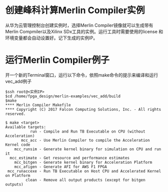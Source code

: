 # 创建峰科计算Merlin Compiler实例
从华为云管理控制台创建实例时，选择Merlin Compiler镜像就可以生成带有Merlin 
Compmiler以及Xilinx SDx工具的实例。运行工具时需要使用的license
和环境变量都会自动设置好。记下生成的实例IP。

# 运行Merlin Compiler例子
开一个新的Terminal窗口，运行以下命令，依照make命令的提示来编译和运行vec_add例子
```
$ssh root@<实例IP>
$cd /home/fpga_design/merlin-examples/vec_add/build
$make
**** Merlin Compiler Makefile
**** Copyright (C) 2017 Falcon Computing Solutions, Inc. - All rights reserved.

$ make <target>
Available targets:
           run - Compile and Run TB Executable on CPU (without Acceleration)
       mcc_acc - Use Merlin Compiler to compile the Acceleration Kernel code
    mcc_runsim - Generate kernel binary for simulation on CPU and run it
  mcc_estimate - Get resource and performance estimates
    mcc_bitgen - Generate kernel binary for Acceleration Platform
    mcc_afigen - Generate AFI for AWS F1 FPGA
 mcc_runaccexe - Run TB Executable on Host CPU and Accelerated Kernel on Platform
         clean - Remove all output products (except for bitgen outputs)
```


